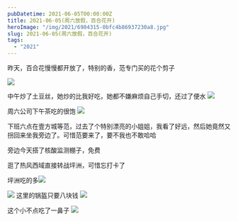 ```yaml
---
pubDatetime: 2021-06-05T00:00:00Z
title: 2021-06-05(周六放假，百合花开)
heroImage: "/img/2021/6904315-0bfc4b86937230a8.jpg"
slug: 2021-06-05(周六放假，百合花开)
tags:
  - "2021"
---
```


昨天，百合花慢慢都开放了，特别的香，范专门买的花个剪子

![](../../../../public/img/2021/6904315-0bfc4b86937230a8.jpg)

中午炒了土豆丝，她炒的比我好吃，她都不嫌麻烦自己手切，还过了便水
![](../../../../public/img/2021/6904315-a3a1e2213b751e6c.jpg)

周六公司下午茶吃的很饱
![](../../../../public/img/2021/6904315-9330eb6ccceb50d4.jpg)

下班六点在壹方城等范，过去了个特别漂亮的小姐姐，我看了好远，然后她竟然又拐回来坐我旁边了。可惜范要来了，要不我也不敢哈哈

旁边今天搭了核酸监测棚子，免费

逛了热风西域直接转战坪洲，可惜忘打卡了

坪洲吃的多![](../../../../public/img/2021/6904315-35a5d77f69b9be74.jpg)

![](../../../../public/img/2021/6904315-c2ab21070cc5f938.jpg)
这里的锅盔只要八块钱
![](../../../../public/img/2021/6904315-119263e771241402.jpg)

这个小不点吃了一鼻子
![](../../../../public/img/2021/6904315-7ff7788e176aba48.jpg)
